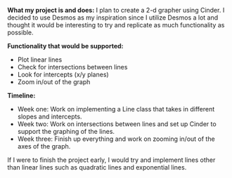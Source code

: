 **What my project is and does:**
I plan to create a 2-d grapher using Cinder. I decided to use Desmos as my inspiration since I utilize Desmos a lot and thought it would be interesting to try and replicate as much functionality as possible.

**Functionality that would be supported:** 
- Plot linear lines
- Check for intersections between lines
- Look for intercepts (x/y planes)
- Zoom in/out of the graph

**Timeline:**
- Week one: Work on implementing a Line class that takes in different slopes and intercepts.
- Week two: Work on intersections between lines and set up Cinder to support the graphing of the lines.
- Week three: Finish up everything and work on zooming in/out of the axes of the graph.

If I were to finish the project early, I would try and implement lines other than linear lines such as quadratic lines and exponential lines.